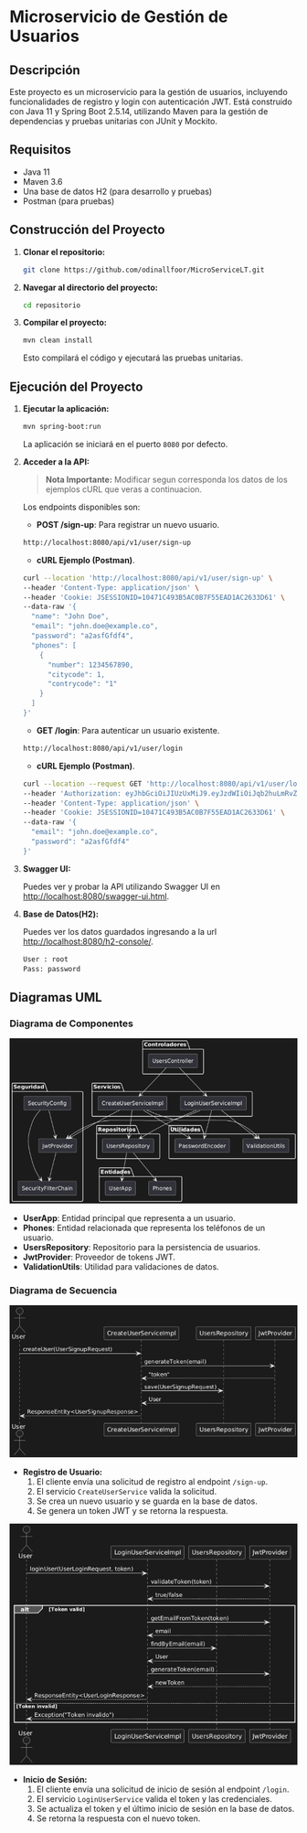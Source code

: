# Microservicio de Gestión de Usuarios

## Descripción

Este proyecto es un microservicio para la gestión de usuarios, incluyendo funcionalidades de registro y login con 
autenticación JWT. Está construido con Java 11 y Spring Boot 2.5.14, utilizando Maven para la gestión de dependencias y 
pruebas unitarias con JUnit y Mockito.

## Requisitos

- Java 11
- Maven 3.6
- Una base de datos H2 (para desarrollo y pruebas)
- Postman (para pruebas)

## Construcción del Proyecto

1. **Clonar el repositorio:**

    ```bash
    git clone https://github.com/odinallfoor/MicroServiceLT.git
    ```

2. **Navegar al directorio del proyecto:**

    ```bash
    cd repositorio
    ```

3. **Compilar el proyecto:**

    ```bash
    mvn clean install
    ```

   Esto compilará el código y ejecutará las pruebas unitarias.

## Ejecución del Proyecto

1. **Ejecutar la aplicación:**

    ```bash
    mvn spring-boot:run
    ```

   La aplicación se iniciará en el puerto `8080` por defecto.

2. **Acceder a la API:**

   > **Nota Importante:** Modificar segun corresponda los datos de los ejemplos cURL que veras a continuacion.
   
   Los endpoints disponibles son:
    - **POST /sign-up**: Para registrar un nuevo usuario.
     
    ```bash 
    http://localhost:8080/api/v1/user/sign-up
    ```
   
    - **cURL Ejemplo (Postman)**.
   
    ```bash
    curl --location 'http://localhost:8080/api/v1/user/sign-up' \
    --header 'Content-Type: application/json' \
    --header 'Cookie: JSESSIONID=10471C493B5AC0B7F55EAD1AC2633D61' \
    --data-raw '{
      "name": "John Doe",
      "email": "john.doe@example.co",
      "password": "a2asfGfdf4",
      "phones": [
        {
          "number": 1234567890,
          "citycode": 1,
          "contrycode": "1"
        }
      ]
    }'
    ```
    - **GET /login**: Para autenticar un usuario existente.
    
    ```bash 
    http://localhost:8080/api/v1/user/login
    ```

    - **cURL Ejemplo (Postman)**.
    
    ```bash
    curl --location --request GET 'http://localhost:8080/api/v1/user/login' \
    --header 'Authorization: eyJhbGciOiJIUzUxMiJ9.eyJzdWIiOiJqb2huLmRvZUBleGFtcGxlLmNvIiwiaWF0IjoxNzI1NDE2NjkxLCJleHAiOjE3MjU1MDMwOTF9.dzq-v_DTTD2tj4SYNiBUA_An1-oweJOi-ZpdhWASaPjOE2VXixZvF8x3SuBJzGVh6q6PRxTbblemgtI_u3uNkA' \
    --header 'Content-Type: application/json' \
    --header 'Cookie: JSESSIONID=10471C493B5AC0B7F55EAD1AC2633D61' \
    --data-raw '{    
      "email": "john.doe@example.co",
      "password": "a2asfGfdf4"    
    }'
    ```

3. **Swagger UI:**

   Puedes ver y probar la API utilizando Swagger UI en [http://localhost:8080/swagger-ui.html](http://localhost:8080/swagger-ui.html).

4. **Base de Datos(H2):**

    Puedes ver los datos guardados ingresando a la url [http://localhost:8080/h2-console/](http://localhost:8080/h2-console/).
    ```bash
    User : root
    Pass: password
    ```
    

## Diagramas UML

### Diagrama de Componentes

![Diagrama de Componentes](src/main/resources/uml/UML_componentes.png)

- **UserApp**: Entidad principal que representa a un usuario.
- **Phones**: Entidad relacionada que representa los teléfonos de un usuario.
- **UsersRepository**: Repositorio para la persistencia de usuarios.
- **JwtProvider**: Proveedor de tokens JWT.
- **ValidationUtils**: Utilidad para validaciones de datos.

### Diagrama de Secuencia

![Diagrama de Secuencia](src/main/resources/uml/UML_secuencia_create_v2.png)

- **Registro de Usuario:**
    1. El cliente envía una solicitud de registro al endpoint `/sign-up`.
    2. El servicio `CreateUserService` valida la solicitud.
    3. Se crea un nuevo usuario y se guarda en la base de datos.
    4. Se genera un token JWT y se retorna la respuesta.


![Diagrama de Secuencia](src/main/resources/uml/UML_secuencia_login_v2.png)
- **Inicio de Sesión:**
    1. El cliente envía una solicitud de inicio de sesión al endpoint `/login`.
    2. El servicio `LoginUserService` valida el token y las credenciales.
    3. Se actualiza el token y el último inicio de sesión en la base de datos.
    4. Se retorna la respuesta con el nuevo token.


